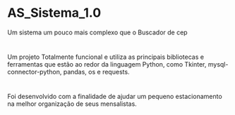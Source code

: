 # AS_Sistema_1.0
Um sistema um pouco mais complexo que o Buscador de cep
#
Um projeto Totalmente funcional e utiliza as principais bibliotecas e
ferramentas que estão ao redor da linguagem Python,
como Tkinter, mysql-connector-python, pandas, os e requests.
#
Foi desenvolvido com a finalidade
de ajudar um pequeno estacionamento
na melhor organização de seus mensalistas.
